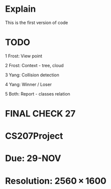 # Explain
This is the first version of code

# TODO

1 Frost: View point

2 Frost: Context - tree, cloud 

3 Yang: Collision detection

4 Yang: Winner / Loser

5 Both: Report - classes relation

# FINAL CHECK 27

# CS207Project

# Due: 29-NOV

# Resolution: 2560 × 1600